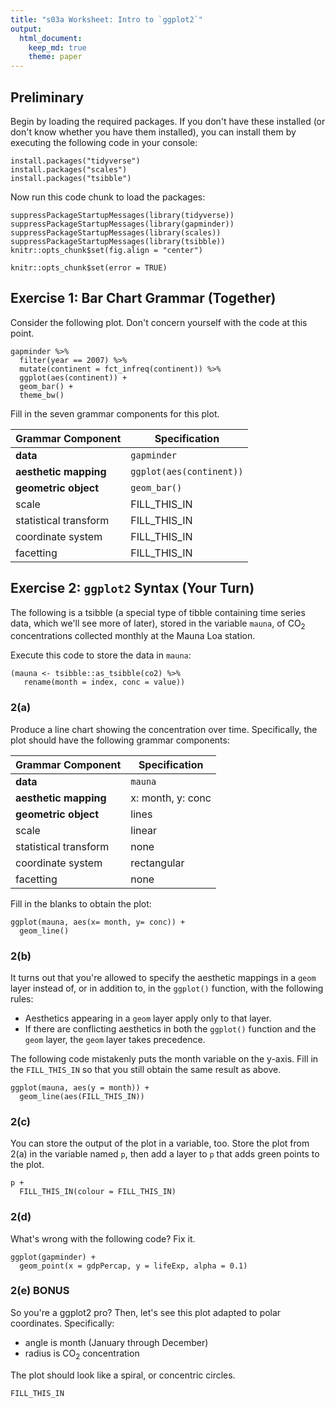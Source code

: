 ```yaml
---
title: "s03a Worksheet: Intro to `ggplot2`"
output: 
  html_document:
    keep_md: true
    theme: paper
---
```


## Preliminary

Begin by loading the required packages. If you don't have these installed (or don't know whether you have them installed), you can install them by executing the following code in your console:

```
install.packages("tidyverse")
install.packages("scales")
install.packages("tsibble")
```

Now run this code chunk to load the packages:

```{r load packages, warning = FALSE}
suppressPackageStartupMessages(library(tidyverse))
suppressPackageStartupMessages(library(gapminder))
suppressPackageStartupMessages(library(scales))
suppressPackageStartupMessages(library(tsibble))
knitr::opts_chunk$set(fig.align = "center")
```

<!---The following chunk allows errors when knitting--->

```{r allow errors, echo = FALSE}
knitr::opts_chunk$set(error = TRUE)
```

## Exercise 1: Bar Chart Grammar (Together)

Consider the following plot. Don't concern yourself with the code at this point.

```{r, fig.width = 5, fig.height = 2}
gapminder %>% 
  filter(year == 2007) %>% 
  mutate(continent = fct_infreq(continent)) %>% 
  ggplot(aes(continent)) +
  geom_bar() +
  theme_bw()
```

Fill in the seven grammar components for this plot.

| Grammar Component     | Specification |
|-----------------------|---------------|
| __data__              | `gapminder` |
| __aesthetic mapping__ | `ggplot(aes(continent))` |
| __geometric object__  | `geom_bar()` |
| scale                 | FILL_THIS_IN |
| statistical transform | FILL_THIS_IN |
| coordinate system     | FILL_THIS_IN |
| facetting             | FILL_THIS_IN |

## Exercise 2: `ggplot2` Syntax (Your Turn)

The following is a tsibble (a special type of tibble containing time series data, which we'll see more of later), stored in the variable `mauna`, of CO$_2$ concentrations collected monthly at the Mauna Loa station.

Execute this code to store the data in `mauna`:

```{r}
(mauna <- tsibble::as_tsibble(co2) %>% 
   rename(month = index, conc = value))
```

### 2(a)

Produce a line chart showing the concentration over time. Specifically, the plot should have the following grammar components:

| Grammar Component     | Specification |
|-----------------------|---------------|
| __data__              | `mauna` |
| __aesthetic mapping__ | x: month, y: conc |
| __geometric object__  | lines |
| scale                 | linear |
| statistical transform | none |
| coordinate system     | rectangular |
| facetting             | none |

Fill in the blanks to obtain the plot:

```{r, fig.width = 5, fig.height = 2}
ggplot(mauna, aes(x= month, y= conc)) +
  geom_line()
```

### 2(b)

It turns out that you're allowed to specify the aesthetic mappings in a `geom` layer instead of, or in addition to, in the `ggplot()` function, with the following rules:

- Aesthetics appearing in a `geom` layer apply only to that layer.
- If there are conflicting aesthetics in both the `ggplot()` function and the `geom` layer, the `geom` layer takes precedence.

The following code mistakenly puts the month variable on the y-axis. Fill in the `FILL_THIS_IN` so that you still obtain the same result as above.

```{r, fig.width = 5, fig.height = 2}
ggplot(mauna, aes(y = month)) +
  geom_line(aes(FILL_THIS_IN))
```

### 2(c)

You can store the output of the plot in a variable, too. Store the plot from 2(a) in the variable named `p`, then add a layer to `p` that adds green points to the plot.

```{r, fig.width = 5, fig.height = 2}
p +
  FILL_THIS_IN(colour = FILL_THIS_IN)
```

### 2(d)

What's wrong with the following code? Fix it.

```{r, fig.width = 5, fig.height = 2}
ggplot(gapminder) +
  geom_point(x = gdpPercap, y = lifeExp, alpha = 0.1)
```


### 2(e) BONUS

So you're a ggplot2 pro? Then, let's see this plot adapted to polar coordinates. Specifically:

- angle is month (January through December)
- radius is CO$_2$ concentration

The plot should look like a spiral, or concentric circles. 

```{r, fig.width = 5, fig.height = 2}
FILL_THIS_IN
```


